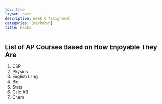```yaml
---
toc: true
layout: post
description: Week 0 Assignment
categories: [markdown]
title: Hacks
---
```


## List of AP Courses Based on How Enjoyable They Are
1. CSP
2. Physics
3. English Lang 
4. Bio
5. Stats
6. Calc AB
7. Chem